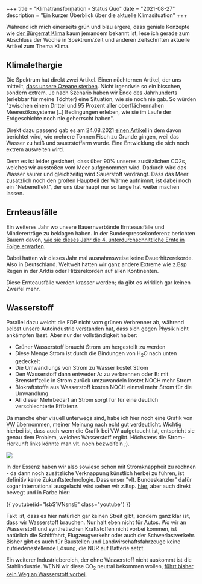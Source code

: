 +++
title = "Klimatransformation - Status Quo"
date = "2021-08-27"
description = "Ein kurzer Überblick über die aktuelle Klimasituation"
+++ 


Während ich mich einerseits grün und blau ärgere, dass geniale Konzepte wie [der
Bürgerrat Klima](https://buergerrat-klima.de) kaum jemandem bekannt ist, lese
ich gerade zum Abschluss der Woche in Spektrum/Zeit und anderen Zeitschriften
aktuelle Artikel zum Thema Klima.

## Klimalethargie

Die Spektrum hat direkt zwei Artikel. Einen nüchternen Artikel, der uns
mitteilt, [dass unsere Ozeane
sterben](https://www.spektrum.de/news/klimawandel-in-den-ozeanen-droht-andere-welt/1916326).
Nicht irgendwie so ein bisschen, sondern extrem. Je nach Szenario haben wir Ende
des Jahrhunderts (erlebbar für meine Töchter) eine Situation, wie sie noch nie
gab. So würden "zwischen einem Drittel und 95 Prozent aller oberflächennahen
Meeresökosysteme [..] Bedingungen erleben, wie sie im Laufe der Erdgeschichte
noch nie geherrscht haben". 

Direkt dazu passend gab es am 24.08.2021 [einen
Artikel](https://www.spektrum.de/news/umweltkatastrophe-fischsterben-in-europas-groesster-salzwasserlagune/1914118)
in dem davon berichtet wird, wie mehrere Tonnen Fisch zu Grunde gingen, weil das
Wasser zu heiß und sauerstoffarm wurde. Eine Entwicklung die sich noch extrem
ausweiten wird.

Denn es ist leider gesichert, dass über 90% unseres zusätzlichen CO2s, welches
wir ausstoßen vom Meer aufgenommen wird. Dadurch wird das Wasser saurer und
gleichzeitig wird Sauerstoff verdrängt. Dass das Meer zusätzlich noch den großen
Hauptteil der Wärme aufnimmt, ist dabei noch ein "Nebeneffekt", der uns
überhaupt nur so lange hat weiter machen lassen.


## Ernteausfälle

Ein weiteres Jahr wo unsere Bauernverbände Ernteausfälle und Mindererträge zu
beklagen haben. In der Bundespressekonferenz berichten Bauern davon, [wie sie
dieses Jahr die 4. unterdurchschnittliche Ernte in Folge
erwarten](https://www.zeit.de/wirtschaft/2021-08/dbv-ernte-rueckgang-landwirtschaft-getreide).

Dabei hatten wir dieses Jahr mal ausnahmsweise keine Dauerhitzerekorde. Also in
Deutschland. Weltweit hatten wir ganz andere Extreme wie z.Bsp Regen in der
Arktis oder Hitzerekorden auf allen Kontinenten.

Diese Ernteausfälle werden krasser werden; da gibt es wirklich gar keinen
Zweifel mehr.


## Wasserstoff

Parallel dazu weicht die FDP nicht vom grünen Verbrenner ab, während selbst
unsere Autoindustrie verstanden hat, dass sich gegen Physik nicht ankämpfen
lässt. Aber nur der vollständigkeit halber:

- Grüner Wasserstoff braucht Strom um hergestellt zu werden
- Diese Menge Strom ist durch die Bindungen von H<sub>2</sub>O nach unten
  gedeckelt
- Die Umwandlungs von Strom zu Wasser kostet Strom
- Den Wasserstoff dann entweder A: zu verbrennen oder B: mit Brenstoffzelle in
  Strom zurück umzuwandeln kostet NOCH mehr Strom.
- Biokraftstoffe aus Wasserstoff kosten NOCH einmal mehr Strom für die
  Umwandlung
- All dieser Mehrbedarf an Strom sorgt für für eine deutlich verschlechterte
  Effizienz.

Da manche eher visuell unterwegs sind, habe ich hier noch eine Grafik von
[VW](https://www.volkswagenag.com/de/news/stories/2019/08/hydrogen-or-battery--that-is-the-question.html)
übernommen, meiner Meinung nach echt gut verdeutlicht. Wichtig hierbei ist, dass
auch wenn die Grafik bei VW aufgetaucht ist, entspricht sie genau dem Problem,
welches Wasserstoff ergibt. Höchstens die Strom-Herkunft links könnte man vlt.
noch bezweifeln ;).

![](/images/wasserstoff_vs_batterie.png)

In der Essenz haben wir also sowieso schon mit Stromknappheit zu rechnen - da
dann noch zusätzliche Verknappung künstlich herbei zu führen, ist definitiv
keine Zukunftstechnologie.
Dass unser "vlt. Bundeskanzler" dafür sogar international ausgelacht wird sehen
wir z.Bsp.
[hier](https://www.politico.eu/article/tesla-elon-musk-armin-laschet-hydrogen-cars-germany-election-campaign/),
aber auch direkt bewegt und in Farbe hier:

{{ youtube(id="lsbS1VNsnsE" class="youtube") }}

Fakt ist, dass es hier natürlich gar keinen Streit gibt, sondern ganz klar ist,
dass wir Wasserstoff brauchen. Nur halt eben nicht für Autos.
Wo wir an Wasserstoff und synthetischen Kraftstoffen nicht vorbei kommen, ist
natürlich die Schifffahrt, Flugzeugverkehr oder auch der Schwerlastverkehr.
Bisher gibt es auch für Baustellen und Landwirschaftsfahrzeuge keine
zufriedenestellende Lösung, die NUR auf Batterie setzt.

Ein weiterer Industriebereich, der ohne Wasserstoff nicht auskommt ist die
Stahlindustrie. WENN wir diese CO<sub>2</sub> neutral bekommen wollen, [führt
bisher kein Weg an Wasserstoff
vorbei](https://www.ndr.de/nachrichten/niedersachsen/braunschweig_harz_goettingen/Stahlproduktion-ohne-CO2-Ausstoss-Geht-das,salzgitterag218.html).




